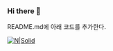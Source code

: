 ### Hi there 👋


README.md에 아래 코드를 추가한다.

<!--
**YuDonghwan/YuDonghwan** is a ✨ _special_ ✨ repository because its `README.md` (this file) appears on your GitHub profile.

Here are some ideas to get you started:

- 🔭 I’m currently working on ...
- 🌱 I’m currently learning ...
- 👯 I’m looking to collaborate on ...
- 🤔 I’m looking for help with ...
- 💬 Ask me about ...
- 📫 How to reach me: ...
- 😄 Pronouns: ...
- ⚡ Fun fact: ...
-->
[![N|Solid](https://cldup.com/dTxpPi9lDf.thumb.png)](https://nodesource.com/products/nsolid)

